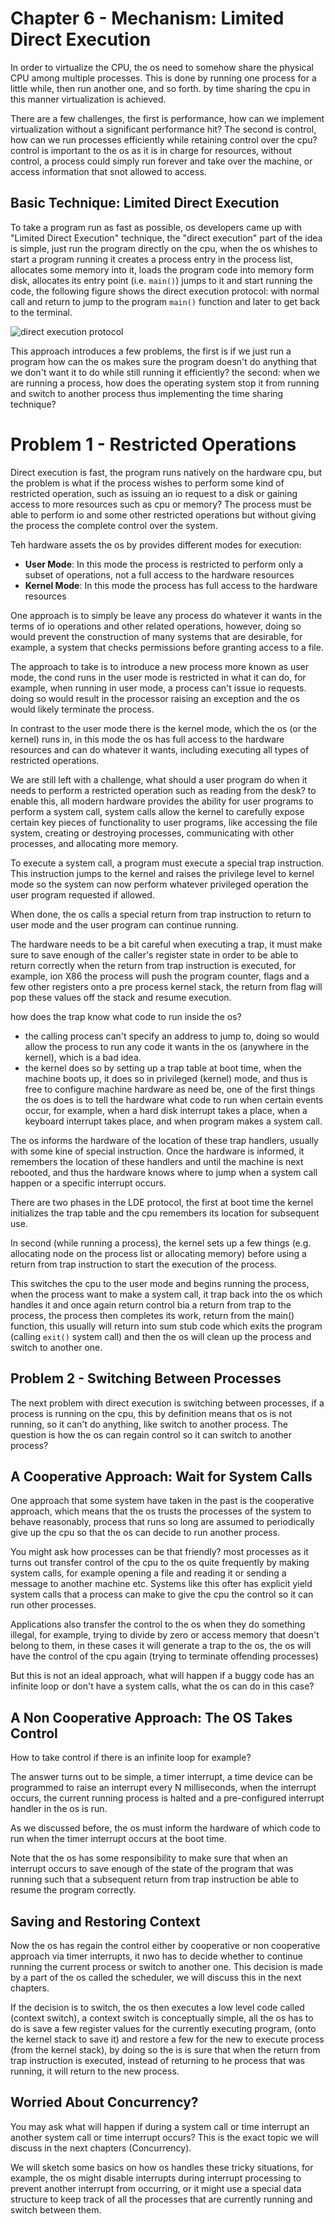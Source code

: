 # Chapter 6 - Mechanism: Limited Direct Execution

In order to virtualize the CPU, the os need to somehow share the physical CPU among multiple processes. This is done by running one process for a little while, then run another one, and so forth. by time sharing the cpu in this manner virtualization is achieved.

There are a few challenges, the first is performance, how can we implement virtualization without a significant performance hit? The second is control, how can we run processes efficiently while retaining control over the cpu? control is important to the os as it is in charge for resources, without control, a process could simply run forever and take over the machine, or access information that snot allowed to access.

## Basic Technique: Limited Direct Execution

To take a program run as fast as possible, os developers came up with "Limited Direct Execution" technique, the "direct execution" part of the idea is simple, just run the program directly on the cpu, when the os whishes to start a program running it creates a process entry in the process list, allocates some memory into it, loads the program code into memory form disk, allocates its entry point (i.e. `main()`) jumps to it and start running the code, the following figure shows the direct execution protocol: with normal call and return to jump to the program `main()` function and later to get back to the terminal.

![direct execution protocol](assets/direct-execution-protocol.png)

This approach introduces a few problems, the first is if we just run a program how can the os makes sure the program doesn't do anything that we don't want it to do while still running it efficiently? the second: when we are running a process, how does the operating system stop it from running and switch to another process thus implementing the time sharing technique?

# Problem 1 - Restricted Operations

Direct execution is fast, the program runs natively on the hardware cpu, but the problem is what if the process wishes to perform some kind of restricted operation, such as issuing an io request to a disk or gaining access to more resources such as cpu or memory? The process must be able to perform io and some other restricted operations but without giving the process the complete control over the system.

Teh hardware assets the os by provides different modes for execution:

- **User Mode**: In this mode the process is restricted to perform only a subset of operations, not a full access to the hardware resources
- **Kernel Mode**: In this mode the process has full access to the hardware resources

One approach is to simply be leave any process do whatever it wants in the terms of io operations and other related operations, however, doing so would prevent the construction of many systems that are desirable, for example, a system that checks permissions before granting access to a file.

The approach to take is to introduce a new process more known as user mode, the cond runs in the user mode is restricted in what it can do, for example, when running in user mode, a process can't issue io requests. doing so would result in the processor raising an exception and the os would likely terminate the process.

In contrast to the user mode there is the kernel mode, which the os (or the kernel) runs in, in this mode the os has full access to the hardware resources and can do whatever it wants, including executing all types of restricted operations.

We are still left with a challenge, what should a user program do when it needs to perform a restricted operation such as reading from the desk? to enable this, all modern hardware provides the ability for user programs to perform a system call, system calls allow the kernel to carefully expose certain key pieces of functionality to user programs, like accessing the file system, creating or destroying processes, communicating with other processes, and allocating more memory.

To execute a system call, a program must execute a special trap instruction. This instruction jumps to the kernel and raises the privilege level to kernel mode so the system can now perform whatever privileged operation the user program requested if allowed.

When done, the os calls a special return from trap instruction to return to user mode and the user program can continue running.

The hardware needs to be a bit careful when executing a trap, it must make sure to save enough of the caller's register state in order to be able to return correctly when the return from trap instruction is executed, for example, ion X86 the process will push the program counter, flags and a few other registers onto a pre process kernel stack, the return from flag will pop these values off the stack and resume execution.

how does the trap know what code to run inside the os?

- the calling process can't specify an address to jump to, doing so would allow the process to run any code it wants in the os (anywhere in the kernel), which is a bad idea.
- the kernel does so by setting up a trap table at boot time, when the machine boots up, it does so in privileged (kernel) mode, and thus is free to configure machine hardware as need be, one of the first things the os does is to tell the hardware what code to run when certain events occur, for example, when a hard disk interrupt takes a place, when a keyboard interrupt takes place, and when program makes a system call.

The os informs the hardware of the location of these trap handlers, usually with some kine of special instruction. Once the hardware is informed, it remembers the location of these handlers and until the machine is next rebooted, and thus the hardware knows where to jump when a system call happen or a specific interrupt occurs.

There are two phases in the LDE protocol, the first at boot time the kernel initializes the trap table and the cpu remembers its location for subsequent use.

In second (while running a process), the kernel sets up a few things (e.g. allocating node on the process list or allocating memory) before using a return from trap instruction to start the execution of the process.

This switches the cpu to the user mode and begins running the process, when the process want to make a system call, it trap back into the os which handles it and once again return control bia a return from trap to the process, the process then completes its work, return from the main() function, this usually will return into sum stub code which exits the program (calling `exit()` system call) and then the os will clean up the process and switch to another one.

## Problem 2 - Switching Between Processes

The next problem with direct execution is switching between processes, if a process is running on the cpu, this by definition means that os is not running, so it can't do anything, like switch to another process. The question is how the os can regain control so it can switch to another process?

## A Cooperative Approach: Wait for System Calls

One approach that some system have taken in the past is the cooperative approach, which means that the os trusts the processes of the system to behave reasonably, process that runs so long are assumed to periodically give up the cpu so that the os can decide to run another process.

You might ask how processes can be that friendly? most processes as it turns out transfer control of the cpu to the os quite frequently by making system calls, for example opening a file and reading it or sending a message to another machine etc. Systems like this ofter has explicit yield system calls that a process can make to give the cpu the control so it can run other processes.

Applications also transfer the control to the os when they do something illegal, for example, trying to divide by zero or access memory that doesn't belong to them, in these cases it will generate a trap to the os, the os will have the control of the cpu again (trying to terminate offending processes)

But this is not an ideal approach, what will happen if a buggy code has an infinite loop or don't have a system calls, what the os can do in this case?

## A Non Cooperative Approach: The OS Takes Control

How to take control if there is an infinite loop for example?

The answer turns out to be simple, a timer interrupt, a time device can be programmed to raise an interrupt every N milliseconds, when the interrupt occurs, the current running process is halted and a pre-configured interrupt handler in the os is run.

As we discussed before, the os must inform the hardware of which code to run when the timer interrupt occurs at the boot time.

Note that the os has some responsibility to make sure that when an interrupt occurs to save enough of the state of the program that was running such that a subsequent return from trap instruction be able to resume the program correctly.

## Saving and Restoring Context

Now the os has regain the control either by cooperative or non cooperative approach via timer interrupts, it nwo has to decide whether to continue running the current process or switch to another one. This decision is made by a part of the os called the scheduler, we will discuss this in the next chapters.

If the decision is to switch, the os then executes a low level code called (context switch), a context switch is conceptually simple, all the os has to do is save a few register values for the currently executing program,  (onto the kernel stack to save it) and restore a few for the new to execute process (from the kernel stack), by doing so the is is sure that when the return from trap instruction is executed, instead of returning to he process that was running, it will return to the new process.

## Worried About Concurrency?

You may ask what will happen if during a system call or time interrupt an another system call or time interrupt occurs? This is the exact topic we will discuss in the next chapters (Concurrency).

We will sketch some basics on how os handles these tricky situations, for example, the os might disable interrupts during interrupt processing to prevent another interrupt from occurring, or it might use a special data structure to keep track of all the processes that are currently running and switch between them.
